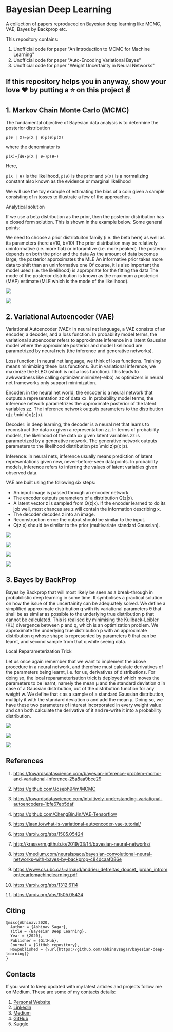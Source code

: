 # Bayesian Deep Learning
A collection of papers reproduced on Bayesian deep learning like MCMC, VAE, Bayes by Backprop etc.

This repository contains:

1. Unofficial code for paper "An Introduction to MCMC for Machine Learning"
2. Unofficial code for paper "Auto-Encoding Variational Bayes"
3. Unofficial code for paper "Weight Uncertainty in Neural Networks"

## If this repository helps you in anyway, show your love :heart: by putting a :star: on this project :v:

## 1. Markov Chain Monte Carlo (MCMC)

The fundamental objective of Bayesian data analysis is to determine the posterior distribution

`p(θ | X)=p(X | θ)p(θ)p(X)` 

where the denominator is

`p(X)=∫dθ∗p(X | θ∗)p(θ∗)`

Here,

`p(X | θ)` is the likelihood, `p(θ)` is the prior and `p(X)` is a normalizing constant also known as the evidence or marginal likelihood

We will use the toy example of estimating the bias of a coin given a sample consisting of n tosses to illustrate a few of the approaches.

Analytical solution 

If we use a beta distribution as the prior, then the posterior distribution has a closed form solution. This is shown in the example below. Some general points:

We need to choose a prior distribtuiton family (i.e. the beta here) as well as its parameters (here a=10, b=10) The prior distribution may be relatively uninformative (i.e. more flat) or inforamtive (i.e. more peaked) The posterior depends on both the prior and the data As the amount of data becomes large, the posterior approximates the MLE An informative prior takes more data to shift than an uninformative one Of course, it is also important the model used (i.e. the likelihood) is appropriate for the fitting the data The mode of the posterior distribution is known as the maximum a posteriori (MAP) estimate (MLE which is the mode of the likelihood).


![](images/mcmc1.png)

![](images/mcmc2.png)

## 2. Variational Autoencoder (VAE)

Variational Autoencoder (VAE): in neural net language, a VAE consists of an encoder, a decoder, and a loss function. In probability model terms, the variational autoencoder refers to approximate inference in a latent Gaussian model where the approximate posterior and model likelihood are parametrized by neural nets (the inference and generative networks).

Loss function: in neural net language, we think of loss functions. Training means minimizing these loss functions. But in variational inference, we maximize the ELBO (which is not a loss function). This leads to awkwardness like calling optimizer.minimize(-elbo) as optimizers in neural net frameworks only support minimization.

Encoder: in the neural net world, the encoder is a neural network that outputs a representation zz of data xx. In probability model terms, the inference network parametrizes the approximate posterior of the latent variables zz. The inference network outputs parameters to the distribution q(z \mid x)q(z∣x).

Decoder: in deep learning, the decoder is a neural net that learns to reconstruct the data xx given a representation zz. In terms of probability models, the likelihood of the data xx given latent variables zz is parametrized by a generative network. The generative network outputs parameters to the likelihood distribution p(x \mid z)p(x∣z).

Inference: in neural nets, inference usually means prediction of latent representations given new, never-before-seen datapoints. In probability models, inference refers to inferring the values of latent variables given observed data.

VAE are built using the following six steps:

- An input image is passed through an encoder network.
- The encoder outputs parameters of a distribution Q(z|x).
- A latent vector z is sampled from Q(z|x). If the encoder learned to do its job well, most chances are z will contain the information describing x.
- The decoder decodes z into an image.
- Reconstruction error: the output should be similar to the input.
- Q(z|x) should be similar to the prior (multivariate standard Gaussian).

![](images/vae1.png)

![](images/vae2.png)

![](images/vae3.png)

![](images/vae4.png)

## 3. Bayes by BackProp

Bayes by Backprop that will most likely be seen as a break-through in probabilistic deep learning in some time. It symbolises a practical solution on how the issue of the uncertainity can be adequately solved. We define a simplified approximate distribution q with its variational parameters θ that shall be as similar as possible to the underlying true distribution p that cannot be calculated. This is realised by minimising the Kullback-Leibler (KL) divergence between p and q, which is an optimization problem. We approximate the underlying true distribution p with an approximate distribution q whose shape is represented by parameters θ that can be learnt, and second sample from that q while seeing data.

Local Reparameterization Trick

Let us once again remember that we want to implement the above procedure in a neural network, and therefore must calculate derivatives of the parameters being learnt, i.e. for us, derivatives of distributions. For doing so, the local reparameterisation trick is deployed which moves the parameters to be learnt, namely the mean µ and the standard deviation σ in case of a Gaussian distribution, out of the distribution function for any weight w. We define that ϵ as a sample of a standard Gaussian distribution, multiply it with the standard deviation σ and add the mean µ. Doing so, we have these two parameters of interest incorporated in every weight value and can both calculate the derivative of it and re-write it into a probability distribution.

![](images/bbb1.png)

![](images/bbb2.png)

![](images/bbb3.png)

## References

1. https://towardsdatascience.com/bayesian-inference-problem-mcmc-and-variational-inference-25a8aa9bce29

2. https://github.com/Joseph94m/MCMC

3. https://towardsdatascience.com/intuitively-understanding-variational-autoencoders-1bfe67eb5daf

4. https://github.com/ChengBinJin/VAE-Tensorflow

5. https://jaan.io/what-is-variational-autoencoder-vae-tutorial/

6. https://arxiv.org/abs/1505.05424

7. http://krasserm.github.io/2019/03/14/bayesian-neural-networks/

8. https://medium.com/neuralspace/bayesian-convolutional-neural-networks-with-bayes-by-backprop-c84dcaaf086e

9. https://www.cs.ubc.ca/~arnaud/andrieu_defreitas_doucet_jordan_intromontecarlomachinelearning.pdf

10. https://arxiv.org/abs/1312.6114

11. https://arxiv.org/abs/1505.05424


## Citing

```
@misc{Abhinav:2020,
  Author = {Abhinav Sagar},
  Title = {Bayesian Deep Learning},
  Year = {2020},
  Publisher = {GitHub},
  Journal = {GitHub repository},
  Howpublished = {\url{https://github.com/abhinavsagar/bayesian-deep-learning}}
}
```

## Contacts

If you want to keep updated with my latest articles and projects follow me on Medium. These are some of my contacts details:

1. [Personal Website](https://abhinavsagar.github.io/)
2. [Linkedin](https://in.linkedin.com/in/abhinavsagar4)
3. [Medium](https://medium.com/@abhinav.sagar)
4. [GitHub](https://github.com/abhinavsagar)
5. [Kaggle](https://www.kaggle.com/abhinavsagar)
